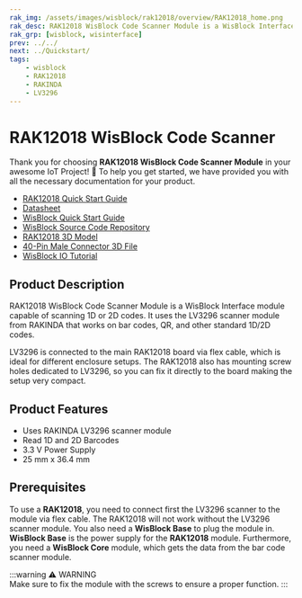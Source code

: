 ```yaml
---
rak_img: /assets/images/wisblock/rak12018/overview/RAK12018_home.png
rak_desc: RAK12018 WisBlock Code Scanner Module is a WisBlock Interface module capable of scanning 1D or 2D codes. It uses the LV3296 scanner module from RAKINDA that works on bar codes, QR, and other standard 1D/2D codes. 
rak_grp: [wisblock, wisinterface]
prev: ../../
next: ../Quickstart/
tags:
    - wisblock
    - RAK12018
    - RAKINDA
    - LV3296
---
```


# RAK12018 WisBlock Code Scanner

Thank you for choosing **RAK12018 WisBlock Code Scanner Module** in your awesome IoT Project! 🎉 To help you get started, we have provided you with all the necessary documentation for your product.

* [RAK12018 Quick Start Guide](../Quickstart/)
* [Datasheet](../Datasheet/)
* <a href="../../Quickstart/" target="_blank">WisBlock Quick Start Guide</a>
* [WisBlock Source Code Repository](https://github.com/RAKWireless/WisBlock/)
* [RAK12018 3D Model](https://downloads.rakwireless.com/3D_File/WisBlock/3D_RAK12018.stp)
* [40-Pin Male Connector 3D File](https://downloads.rakwireless.com/3D_File/Accessory/WisConnector/M40S1003K6M.stp)
* [WisBlock IO Tutorial](/Knowledge-Hub/Learn/WisBlock-IO-Tutorial/)


## Product Description

RAK12018 WisBlock Code Scanner Module is a WisBlock Interface module capable of scanning 1D or 2D codes. It uses the LV3296 scanner module from RAKINDA that works on bar codes, QR, and other standard 1D/2D codes. 

LV3296 is connected to the main RAK12018 board via flex cable, which is ideal for different enclosure setups. The RAK12018 also has mounting screw holes dedicated to LV3296, so you can fix it directly to the board making the setup very compact.


## Product Features

- Uses RAKINDA LV3296 scanner module
- Read 1D and 2D Barcodes
- 3.3&nbsp;V Power Supply
- 25&nbsp;mm x 36.4&nbsp;mm

## Prerequisites

To use a **RAK12018**, you need to connect first the LV3296 scanner to the module via flex cable. The RAK12018 will not work without the LV3296 scanner module. You also need a **WisBlock Base** to plug the module in. **WisBlock Base** is the power supply for the **RAK12018** module. Furthermore, you need a **WisBlock Core** module, which gets the data from the bar code scanner module.   

:::warning ⚠️ WARNING    
Make sure to fix the module with the screws to ensure a proper function. 
:::